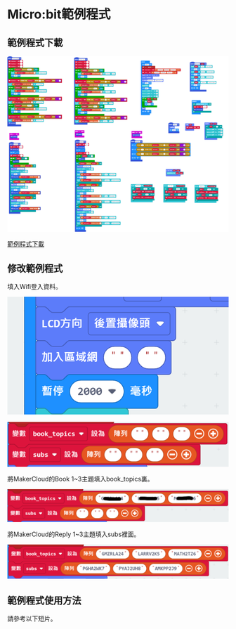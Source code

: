 # Micro:bit範例程式

## 範例程式下載

![](./images/microbitcode1.png)

[範例程式下載](https://makecode.microbit.org/_3Hpip4ibfThu)

## 修改範例程式

填入Wifi登入資料。

![](./images/microbitcode2.png)

![](./images/microbitcode3.png)

將MakerCloud的Book 1~3主題填入book_topics裏。

![](./images/microbitcode4.png)

將MakerCloud的Reply 1~3主題填入subs裡面。

![](./images/microbitcode5.png)

## 範例程式使用方法

請參考以下短片。